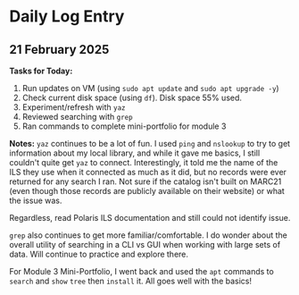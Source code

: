 # Daily Log Entry
## 21 February 2025

**Tasks for Today:**
1. Run updates on VM (using `sudo apt update` and `sudo apt upgrade -y`)
2. Check current disk space (using `df`). Disk space 55% used.
3. Experiment/refresh with `yaz`
4. Reviewed searching with `grep`
5. Ran commands to complete mini-portfolio for module 3

**Notes:**
`yaz` continues to be a lot of fun. I used `ping` and `nslookup` to try to get information about
my local library, and while it gave me basics, I still couldn't quite get `yaz` to connect.
Interestingly, it told me the name of the ILS they use when it connected as much as it did,
but no records were ever returned for any search I ran. Not sure if the catalog isn't built on 
MARC21 (even though those records are publicly available on their website) or what the issue was.

Regardless, read Polaris ILS documentation and still could not identify issue.

`grep` also continues to get more familiar/comfortable. I do wonder about the overall utility
of searching in a CLI vs GUI when working with large sets of data. Will continue to practice
and explore there.

For Module 3 Mini-Portfolio, I went back and used the `apt` commands to `search` and `show` 
`tree` then `install` it. All goes well with the basics!
